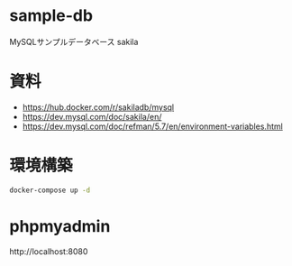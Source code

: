 # sample-db
MySQLサンプルデータベース sakila

# 資料
- https://hub.docker.com/r/sakiladb/mysql
- https://dev.mysql.com/doc/sakila/en/
- https://dev.mysql.com/doc/refman/5.7/en/environment-variables.html

# 環境構築
```bash
docker-compose up -d
```
# phpmyadmin
http://localhost:8080
